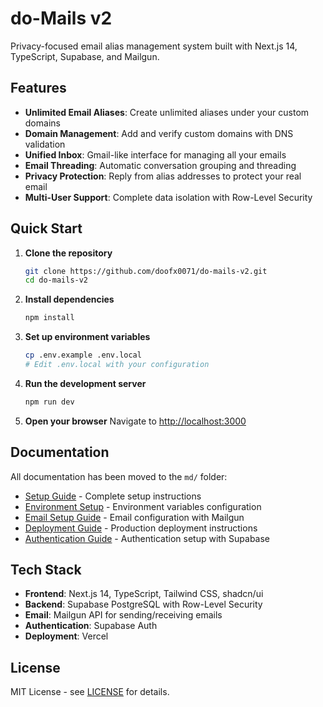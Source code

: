 # do-Mails v2

Privacy-focused email alias management system built with Next.js 14, TypeScript, Supabase, and Mailgun.

## Features

- **Unlimited Email Aliases**: Create unlimited aliases under your custom domains
- **Domain Management**: Add and verify custom domains with DNS validation
- **Unified Inbox**: Gmail-like interface for managing all your emails
- **Email Threading**: Automatic conversation grouping and threading
- **Privacy Protection**: Reply from alias addresses to protect your real email
- **Multi-User Support**: Complete data isolation with Row-Level Security

## Quick Start

1. **Clone the repository**
   ```bash
   git clone https://github.com/doofx0071/do-mails-v2.git
   cd do-mails-v2
   ```

2. **Install dependencies**
   ```bash
   npm install
   ```

3. **Set up environment variables**
   ```bash
   cp .env.example .env.local
   # Edit .env.local with your configuration
   ```

4. **Run the development server**
   ```bash
   npm run dev
   ```

5. **Open your browser**
   Navigate to [http://localhost:3000](http://localhost:3000)

## Documentation

All documentation has been moved to the `md/` folder:

- [Setup Guide](md/SETUP.md) - Complete setup instructions
- [Environment Setup](md/ENVIRONMENT_SETUP.md) - Environment variables configuration
- [Email Setup Guide](md/EMAIL_SETUP_GUIDE.md) - Email configuration with Mailgun
- [Deployment Guide](md/DEPLOYMENT_GUIDE.md) - Production deployment instructions
- [Authentication Guide](md/AUTH_GUIDE.md) - Authentication setup with Supabase

## Tech Stack

- **Frontend**: Next.js 14, TypeScript, Tailwind CSS, shadcn/ui
- **Backend**: Supabase PostgreSQL with Row-Level Security
- **Email**: Mailgun API for sending/receiving emails
- **Authentication**: Supabase Auth
- **Deployment**: Vercel

## License

MIT License - see [LICENSE](LICENSE) for details.
